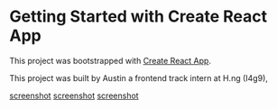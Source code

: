 # Getting Started with Create React App

This project was bootstrapped with [Create React App](https://github.com/facebook/create-react-app).


This project was built by Austin a frontend track intern at H.ng (I4g9),

[screenshot](./src/screenshots/Screenshot%202022-11-15%20114443.png)
[screenshot](./src/screenshots/Screenshot%202022-11-15%20114754.png)
[screenshot](./src/screenshots/Screenshot%20modal.png)

